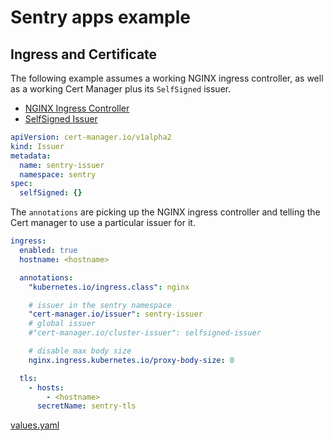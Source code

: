 # Sentry apps example

## Ingress and Certificate

The following example assumes a working NGINX ingress controller, as well as a working Cert Manager plus its `SelfSigned` issuer.

- [NGINX Ingress Controller](https://kubernetes.github.io/ingress-nginx/deploy/)
- [SelfSigned Issuer](https://cert-manager.io/docs/configuration/selfsigned/)

```yaml
apiVersion: cert-manager.io/v1alpha2
kind: Issuer
metadata:
  name: sentry-issuer
  namespace: sentry
spec:
  selfSigned: {}
```

The `annotations` are picking up the NGINX ingress controller and telling the Cert manager to use a particular issuer for it.

```yaml
ingress:
  enabled: true
  hostname: <hostname>

  annotations:
    "kubernetes.io/ingress.class": nginx

    # issuer in the sentry namespace
    "cert-manager.io/issuer": sentry-issuer
    # global issuer
    #"cert-manager.io/cluster-issuer": selfsigned-issuer

    # disable max body size
    nginx.ingress.kubernetes.io/proxy-body-size: 0

  tls:
    - hosts:
        - <hostname>
      secretName: sentry-tls
```

[values.yaml](./ingress-and-certificate.values.yaml)
